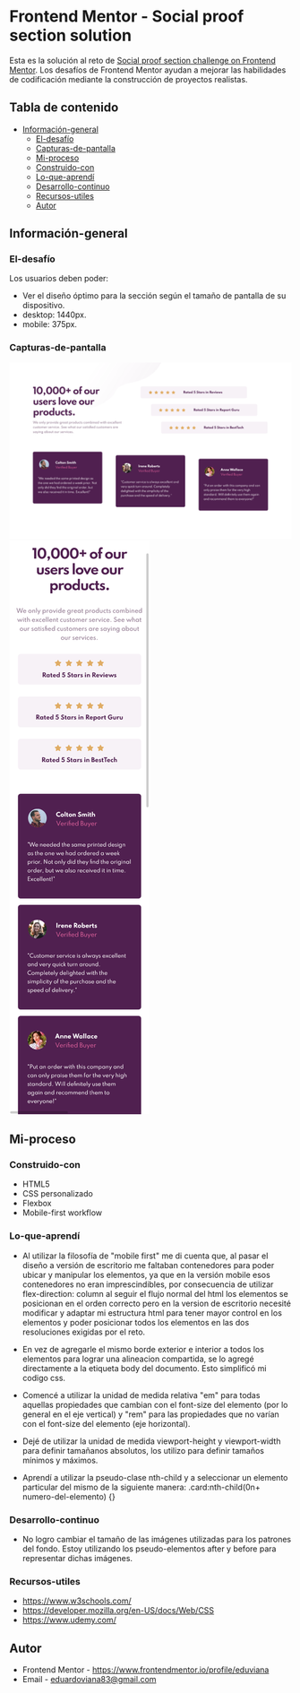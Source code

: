 # Frontend Mentor - Social proof section solution
Esta es la solución al reto de [Social proof section challenge on Frontend Mentor](https://www.frontendmentor.io/challenges/social-proof-section-6e0qTv_bA). Los desafíos de Frontend Mentor  ayudan a mejorar las habilidades de codificación mediante la construcción de proyectos realistas.

## Tabla de contenido

- [Información-general](#Información-general)
  - [El-desafío](#El-desafío)
  - [Capturas-de-pantalla](#Capturas-de-pantalla)
  - [Mi-proceso](#Mi-proceso)
  - [Construido-con ](#Construido-con)
  - [Lo-que-aprendí](#Lo-que-aprendí)
  - [Desarrollo-continuo](#Desarrollo-continuo)
  - [Recursos-utiles](#Recursos-utiles)
  - [Autor](#Autor)


## Información-general

### El-desafío

Los usuarios deben poder:

- Ver el diseño óptimo para la sección según el tamaño de pantalla de su dispositivo.
- desktop: 1440px.
- mobile: 375px.

### Capturas-de-pantalla

![](./design/screenshot-desktop.png)
![](./design/screenshot-mobile.png)
 

## Mi-proceso

### Construido-con 

- HTML5
- CSS personalizado
- Flexbox
- Mobile-first workflow


### Lo-que-aprendí

 - Al utilizar la filosofía de "mobile first" me di cuenta que, al pasar el diseño a versión de escritorio me faltaban contenedores para poder ubicar y manipular los elementos, ya que en la versión mobile esos contenedores no eran imprescindibles, por consecuencia de utilizar flex-direction: column al seguir el flujo normal del html los elementos se posicionan en el orden correcto pero en la version de escritorio necesité modificar y adaptar mi estructura html para tener mayor control en los elementos y poder posicionar todos los elementos en las dos resoluciones exigidas por el reto.

 - En vez de agregarle el mismo borde exterior e interior a todos los elementos para lograr una alineacion compartida, se lo agregé directamente a la etiqueta body del documento. Esto simplificó mi codigo css.

 - Comencé a utilizar la unidad de medida relativa "em" para todas aquellas propiedades que cambian con el font-size del elemento (por lo general en el eje vertical) y "rem" para las propiedades que no varían con el font-size del elemento (eje horizontal).

- Dejé de utilizar la unidad de medida viewport-height y viewport-width para definir tamañanos absolutos, los utilizo para definir tamaños mínimos y máximos.

- Aprendí a utilizar la pseudo-clase nth-child y a seleccionar un elemento particular del mismo de la siguiente manera: 
  .card:nth-child(0n+ numero-del-elemento) {}

### Desarrollo-continuo

- No logro cambiar el tamaño de las imágenes utilizadas para los patrones del fondo. Estoy utilizando los pseudo-elementos after y before para representar dichas imágenes.


### Recursos-utiles
- https://www.w3schools.com/
- https://developer.mozilla.org/en-US/docs/Web/CSS
- https://www.udemy.com/


## Autor

- Frontend Mentor - https://www.frontendmentor.io/profile/eduviana
- Email - eduardoviana83@gmail.com

